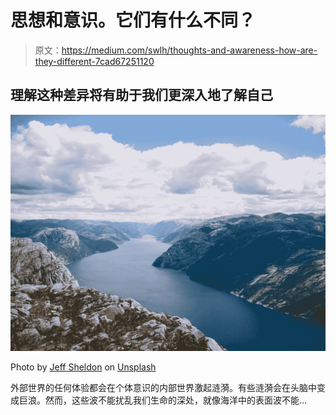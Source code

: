 # 思想和意识。它们有什么不同？

> 原文：<https://medium.com/swlh/thoughts-and-awareness-how-are-they-different-7cad67251120>

## 理解这种差异将有助于我们更深入地了解自己

![](img/ce8ff2a03bf98400f687d5472c0e0d61.png)

Photo by [Jeff Sheldon](https://unsplash.com/@ugmonk?utm_source=unsplash&utm_medium=referral&utm_content=creditCopyText) on [Unsplash](https://unsplash.com/search/photos/river-gorge?utm_source=unsplash&utm_medium=referral&utm_content=creditCopyText)

外部世界的任何体验都会在个体意识的内部世界激起涟漪。有些涟漪会在头脑中变成巨浪。然而，这些波不能扰乱我们生命的深处，就像海洋中的表面波不能…
